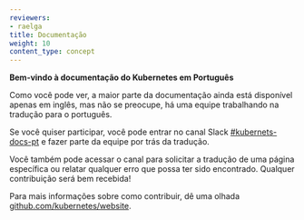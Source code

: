 ```yaml
---
reviewers:
- raelga
title: Documentação
weight: 10
content_type: concept
---
```


<!-- overview -->

**Bem-vindo à documentação do Kubernetes em Português**

Como você pode ver, a maior parte da documentação ainda está disponível apenas em inglês, mas não se preocupe, há uma equipe trabalhando na tradução para o português.



<!-- body -->

Se você quiser participar, você pode entrar no canal Slack [#kubernets-docs-pt](http://slack.kubernetes.io/) e fazer parte da equipe por trás da tradução.

Você também pode acessar o canal para solicitar a tradução de uma página específica ou relatar qualquer erro que possa ter sido encontrado. Qualquer contribuição será bem recebida!

Para mais informações sobre como contribuir, dê uma olhada [github.com/kubernetes/website](https://github.com/kubernetes/website/).
